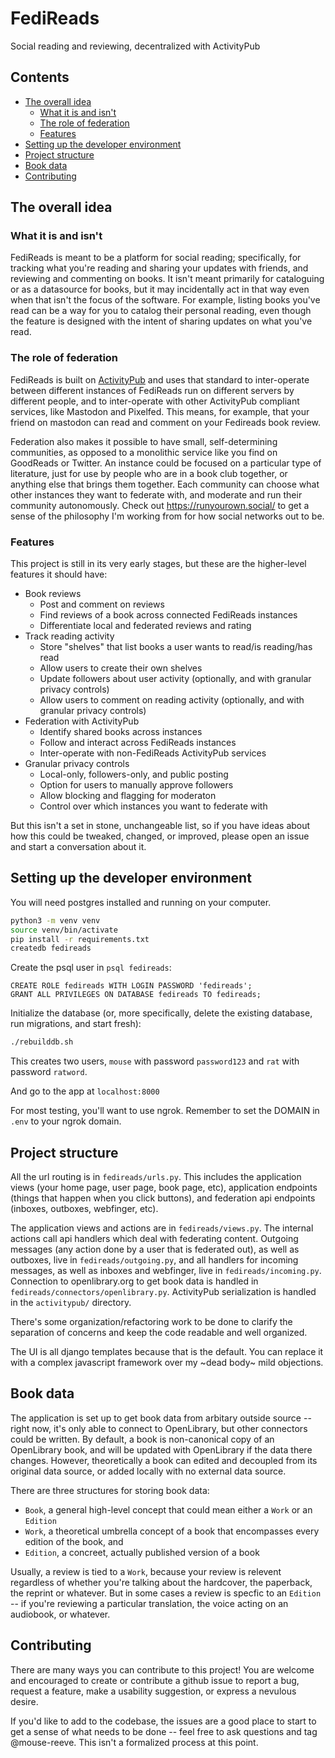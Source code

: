 # FediReads

Social reading and reviewing, decentralized with ActivityPub

## Contents
 - [The overall idea](#the-overall-idea)
   - [What it is and isn't](#what-it-is-and-isnt)
   - [The role of federation](#the-role-of-federation)
   - [Features](#features)
 - [Setting up the developer environment](#setting-up-the-developer-environment)
 - [Project structure](#project-structure)
 - [Book data](#book-data)
 - [Contributing](#contributing)

## The overall idea
### What it is and isn't
FediReads is meant to be a platform for social reading; specifically, for tracking what you're reading and sharing your updates with friends, and reviewing and commenting on books. It isn't meant primarily for cataloguing or as a datasource for books, but it may incidentally act in that way even when that isn't the focus of the software. For example, listing books you've read can be a way for you to catalog their personal reading, even though the feature is designed with the intent of sharing updates on what you've read.

### The role of federation
FediReads is built on [ActivityPub](http://activitypub.rocks/) and uses that standard to inter-operate between different instances of FediReads run on different servers by different people, and to inter-operate with other ActivityPub compliant services, like Mastodon and Pixelfed. This means, for example, that your friend on mastodon can read and comment on your Fedireads book review.

Federation also makes it possible to have small, self-determining communities, as opposed to a monolithic service like you find on GoodReads or Twitter. An instance could be focused on a particular type of literature, just for use by people who are in a book club together, or anything else that brings them together. Each community can choose what other instances they want to federate with, and moderate and run their community autonomously. Check out https://runyourown.social/ to get a sense of the philosophy I'm working from for how social networks out to be.

### Features
This project is still in its very early stages, but these are the higher-level features it should have:
 - Book reviews
    - Post and comment on reviews
    - Find reviews of a book across connected FediReads instances
    - Differentiate local and federated reviews and rating
 - Track reading activity
    - Store "shelves" that list books a user wants to read/is reading/has read
    - Allow users to create their own shelves
    - Update followers about user activity (optionally, and with granular privacy controls)
    - Allow users to comment on reading activity (optionally, and with granular privacy controls)
 - Federation with ActivityPub
    - Identify shared books across instances
    - Follow and interact across FediReads instances
    - Inter-operate with non-FediReads ActivityPub services
 - Granular privacy controls
    - Local-only, followers-only, and public posting
    - Option for users to manually approve followers
    - Allow blocking and flagging for moderaton
    - Control over which instances you want to federate with

But this isn't a set in stone, unchangeable list, so if you have ideas about how this could be tweaked, changed, or improved, please open an issue and start a conversation about it.

## Setting up the developer environment
You will need postgres installed and running on your computer.

``` bash
python3 -m venv venv
source venv/bin/activate
pip install -r requirements.txt
createdb fedireads
```

Create the psql user in `psql fedireads`:
``` psql
CREATE ROLE fedireads WITH LOGIN PASSWORD 'fedireads';
GRANT ALL PRIVILEGES ON DATABASE fedireads TO fedireads;
```

Initialize the database (or, more specifically, delete the existing database, run migrations, and start fresh):
``` bash
./rebuilddb.sh
```
This creates two users, `mouse` with password `password123` and `rat` with password `ratword`.

And go to the app at `localhost:8000`

For most testing, you'll want to use ngrok. Remember to set the DOMAIN in `.env` to your ngrok domain.


## Project structure
All the url routing is in `fedireads/urls.py`. This includes the application views (your home page, user page, book page, etc), application endpoints (things that happen when you click buttons), and federation api endpoints (inboxes, outboxes, webfinger, etc).

The application views and actions are in `fedireads/views.py`. The internal actions call api handlers which deal with federating content. Outgoing messages (any action done by a user that is federated out), as well as outboxes, live in `fedireads/outgoing.py`, and all handlers for incoming messages, as well as inboxes and webfinger, live in `fedireads/incoming.py`. Connection to openlibrary.org to get book data is handled in `fedireads/connectors/openlibrary.py`. ActivityPub serialization is handled in the `activitypub/` directory.

There's some organization/refactoring work to be done to clarify the separation of concerns and keep the code readable and well organized.

The UI is all django templates because that is the default. You can replace it with a complex javascript framework over my ~dead body~ mild objections.


## Book data
The application is set up to get book data from arbitary outside source -- right now, it's only able to connect to OpenLibrary, but other connectors could be written. By default, a book is non-canonical copy of an OpenLibrary book, and will be updated with OpenLibrary if the data there changes. However, theoretically a book can edited and decoupled from its original data source, or added locally with no external data source.

There are three structures for storing book data:
 - `Book`, a general high-level concept that could mean either a `Work` or an `Edition`
 - `Work`, a theoretical umbrella concept of a book that encompasses every edition of the book, and
 - `Edition`, a concreet, actually published version of a book
 
Usually, a review is tied to a `Work`, because your review is relevent regardless of whether you're talking about the hardcover, the paperback, the reprint or whatever. But in some cases a review is specfic to an `Edition` -- if you're reviewing a particular translation, the voice acting on an audiobook, or whatever. 


## Contributing
There are many ways you can contribute to this project! You are welcome and encouraged to create or contribute a github issue to report a bug, request a feature, make a usability suggestion, or express a nevulous desire.

If you'd like to add to the codebase, the issues are a good place to start to get a sense of what needs to be done -- feel free to ask questions and tag @mouse-reeve. This isn't a formalized process at this point.
